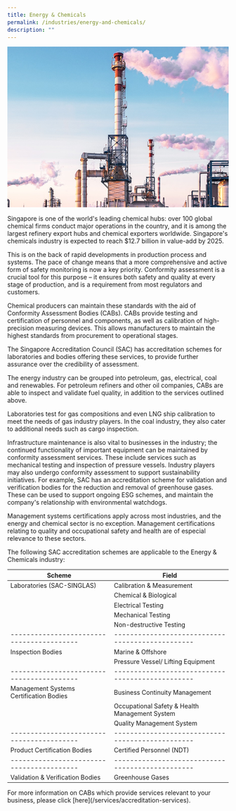 ```yaml
---
title: Energy & Chemicals
permalink: /industries/energy-and-chemicals/
description: ""
---
```

![Energy & Chemicals](/images/industries/energy-and-chemicals.jpg)

Singapore is one of the world's leading chemical hubs: over 100 global chemical firms conduct major operations in the country, and it is among the largest refinery export hubs and chemical exporters worldwide. Singapore's chemicals industry is expected to reach $12.7 billion in value-add by 2025.

This is on the back of rapid developments in production process and systems. The pace of change means that a more comprehensive and active form of safety monitoring is now a key priority. Conformity assessment is a crucial tool for this purpose – it ensures both safety and quality at every stage of production, and is a requirement from most regulators and customers.

Chemical producers can maintain these standards with the aid of Conformity Assessment Bodies (CABs). CABs provide testing and certification of personnel and components, as well as calibration of high-precision measuring devices. This allows manufacturers to maintain the highest standards from procurement to operational stages.

The Singapore Accreditation Council (SAC) has accreditation schemes for laboratories and bodies offering these services, to provide further assurance over the credibility of assessment.

The energy industry can be grouped into petroleum, gas, electrical, coal and renewables. For petroleum refiners and other oil companies, CABs are able to inspect and validate fuel quality, in addition to the services outlined above.

Laboratories test for gas compositions and even LNG ship calibration to meet the needs of gas industry players. In the coal industry, they also cater to additional needs such as cargo inspection.

Infrastructure maintenance is also vital to businesses in the industry; the continued functionality of important equipment can be maintained by conformity assessment services. These include services such as mechanical testing and inspection of pressure vessels.
Industry players may also undergo conformity assessment to support sustainability initiatives. For example, SAC has an accreditation scheme for validation and verification bodies for the reduction and removal of greenhouse gases. These can be used to support ongoing ESG schemes, and maintain the company's relationship with environmental watchdogs.

Management systems certifications apply across most industries, and the energy and chemical sector is no exception. Management certifications relating to quality and occupational safety and health are of especial relevance to these sectors.

The following SAC accreditation schemes are applicable to the Energy & Chemicals industry:

| Scheme                                  | Field                                          |
|-----------------------------------------|------------------------------------------------|
| Laboratories (SAC-SINGLAS)              | Calibration & Measurement                      |
|                                         | Chemical & Biological                          |
|                                         | Electrical Testing                             |
|                                         | Mechanical Testing                             |
|                                         | Non-destructive Testing                        |
|-----------------------------------------|------------------------------------------------|
| Inspection Bodies                       | Marine & Offshore                              |
|                                         | Pressure Vessel/ Lifting Equipment             |
|-----------------------------------------|------------------------------------------------|
| Management Systems Certification Bodies | Business Continuity Management                 |
|                                         | Occupational Safety & Health Management System |
|                                         | Quality Management System                      |
|-----------------------------------------|------------------------------------------------|
| Product Certification Bodies            | Certified Personnel (NDT)                      |
|-----------------------------------------|------------------------------------------------|
| Validation & Verification Bodies        | Greenhouse Gases                               |

For more information on CABs which provide services relevant to your business, please click \[here\](/services/accreditation-services).